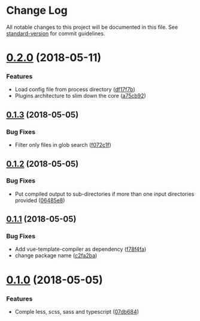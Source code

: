 # Change Log

All notable changes to this project will be documented in this file. See [standard-version](https://github.com/conventional-changelog/standard-version) for commit guidelines.

<a name="0.2.0"></a>
# [0.2.0](https://github.com/znck/vuepack/compare/v0.1.3...v0.2.0) (2018-05-11)


### Features

* Load config file from process directory ([df17f7b](https://github.com/znck/vuepack/commit/df17f7b))
* Plugins architecture to slim down the core ([a75cb92](https://github.com/znck/vuepack/commit/a75cb92))



<a name="0.1.3"></a>
## [0.1.3](https://github.com/znck/vuepack/compare/v0.1.2...v0.1.3) (2018-05-05)


### Bug Fixes

* Filter only files in glob search ([f072c1f](https://github.com/znck/vuepack/commit/f072c1f))



<a name="0.1.2"></a>
## [0.1.2](https://github.com/znck/vuepack/compare/v0.1.1...v0.1.2) (2018-05-05)


### Bug Fixes

* Put compiled output to sub-directories if more than one input directories provided ([06485e8](https://github.com/znck/vuepack/commit/06485e8))



<a name="0.1.1"></a>
## [0.1.1](https://github.com/znck/vuepack/compare/v0.1.0...v0.1.1) (2018-05-05)


### Bug Fixes

* Add vue-template-compiler as dependency ([f78f4fa](https://github.com/znck/vuepack/commit/f78f4fa))
* change package name ([c2fa2ba](https://github.com/znck/vuepack/commit/c2fa2ba))



<a name="0.1.0"></a>
# [0.1.0](https://github.com/znck/vuepack/compare/07db684...v0.1.0) (2018-05-05)


### Features

* Comple less, scss, sass and typescript ([07db684](https://github.com/znck/vuepack/commit/07db684))

